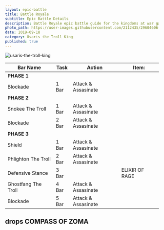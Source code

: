 ```yaml
---
layout: epic-battle
title: Battle Royale
subtitle: Epic Battle Details
description: Battle Royale epic battle guide for the kingdoms at war game
photo_path: https://user-images.githubusercontent.com/2112435/29604606-470625a4-87a5-11e7-877a-b34cfca1645c.png
date: 2019-09-18
category: Usaris the Troll King
published: true
---
```


![usaris-the-troll-king](https://user-images.githubusercontent.com/2112435/29604606-470625a4-87a5-11e7-877a-b34cfca1645c.png)

| Bar Name | Task | Action | Item: |
| --- | --- | --- | --- |
| __PHASE 1__ | |  | |
| Blockade | 1 Bar | Attack & Assasinate | |
| __PHASE 2__ | |  | |
| Snokee The Troll | 1 Bar | Attack & Assasinate | |
| Blockade | 2 Bar | Attack & Assasinate | |
| __PHASE 3__ | |  | |
| Shield | 1 Bar | Attack & Assasinate | |
| Phlighton The Troll | 2 Bar | Attack & Assasinate | |
| Defensive Stance | 3 Bar | | ELIXIR OF RAGE |
| Ghostfang The Troll | 4 Bar | Attack & Assasinate | |
| Blockade | 5 Bar | Attack & Assasinate | |


## drops **COMPASS OF ZOMA**
 
